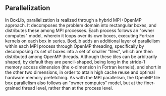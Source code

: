 ## Parallelization

In BoxLib, parallelization is realized through a hybrid MPI+OpenMP approach. It
decomposes the problem domain into rectangular boxes, and distributes these
among MPI processes. Each process follows an "owner computes" model, wherein it
loops over its own boxes, executing Fortran kernels on each box in series.
BoxLib adds an additional layer of parallelism within each MPI process through
OpenMP threading, specifically by decomposing its set of boxes into a set of
smaller "tiles", which are then distributed among OpenMP threads. Although
these tiles can be arbitrarily shaped, by default they are pencil-shaped, being
long in the stride-1 memory access dimension (the x-dimension in Fortran
kernels), and short in the other two dimensions, in order to attain high cache
reuse and optimal hardware memory prefetching. As with the MPI parallelism, the
OpenMP tile box parallelism also follows an "owner computes" model, but at the
finer-grained thread level, rather than at the process level.
